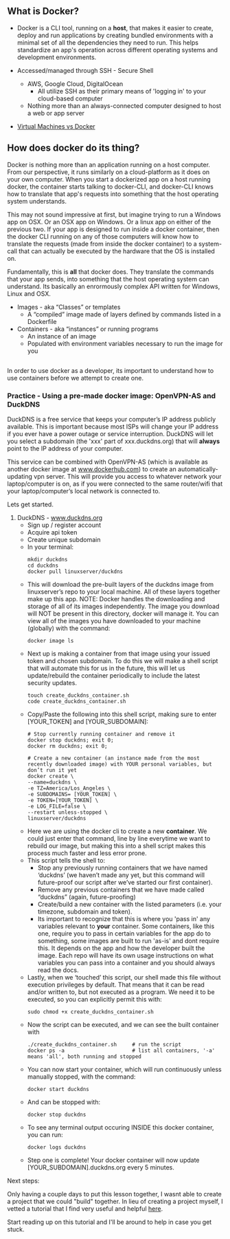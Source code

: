 ## What is Docker? 

* Docker is a CLI tool, running on a __**host**__, that makes it easier to create, deploy and run applications by creating bundled environments with a minimal set of all the dependencies they need to run. This helps standardize an app's operation across different operating systems and development environments. 
* Accessed/managed through SSH - Secure Shell
  * AWS, Google Cloud, DigitalOcean
    * All utilize SSH as their primary means of 'logging in' to your cloud-based computer
  * Nothing more than an always-connected computer designed to host a web or app server
  
* [Virtual Machines vs Docker](https://www.docker.com/resources/what-container)


## How does docker do its thing?
Docker is nothing more than an application running on a host computer. From our perspective, it runs similarly on a cloud-platform as it does on your own computer. When you start a dockerized app on a host running docker, the container starts talking to docker-CLI, and docker-CLI knows how to translate that app's requests into something that the host operating system understands. 

This may not sound impressive at first, but imagine trying to run a Windows app on OSX. Or an OSX app on Windows. Or a linux app on either of the previous two. If your app is designed to run inside a docker container, then the docker CLI running on any of those computers will know how to translate the requests (made from inside the docker container) to a system-call that can actually be executed by the hardware that the OS is installed on. 

Fundamentally, this is __all__ that docker does. They translate the commands that your app sends, into something that the host operating system can understand. Its basically an enrormously complex API written for Windows, Linux and OSX.


* Images - aka “Classes” or templates
    * A “compiled” image made of layers defined by commands listed in a Dockerfile
* Containers - aka “instances” or running programs
    * An instance of an image
    * Populated with environment variables necessary to run the image for you

## 


In order to use docker as a developer, its important to understand how to use containers before we attempt to create one.

### Practice - Using a pre-made docker image: OpenVPN-AS and DuckDNS

DuckDNS is a free service that keeps your computer’s IP address publicly available. This is important because most ISPs will change your IP address if you ever have a power outage or service interruption. DuckDNS will let you select a subdomain (the 'xxx' part of xxx.duckdns.org) that will __always__ point to the IP address of your computer. 

This service can be combined with OpenVPN-AS (which is available as another docker image at www.dockerhub.com) to create an automatically-updating vpn server. This will provide you access to whatever network your laptop/computer is on, as if you were connected to the same router/wifi that your laptop/computer’s local network is connected to. 

Lets get started.

1. DuckDNS - www.duckdns.org
    * Sign up / register account
    * Acquire api token
    * Create unique subdomain
    * In your terminal:
      ```  
      mkdir duckdns
      cd duckdns
      docker pull linuxserver/duckdns
      ```
    * This will download the pre-built layers of the duckdns image from linuxserver’s repo to your local machine. All of these layers together make up this app. NOTE: Docker handles the downloading and storage of all of its images independently. The image you download will NOT be present in this directory, docker will manage it. You can view all of the images you have downloaded to your machine (globally) with the command:
      ```
      docker image ls
      ```
    * Next up is making a container from that image using your issued token and chosen subdomain. To do this we will make a shell script that will automate this for us in the future, this will let us update/rebuild the container periodically to include the latest security updates. 
      ```
      touch create_duckdns_container.sh
      code create_duckdns_container.sh
      ```
    * Copy/Paste the following into this shell script, making sure to enter [YOUR_TOKEN] and [YOUR_SUBDOMAIN]:
      ```
      # Stop currently running container and remove it
      docker stop duckdns; exit 0;
      docker rm duckdns; exit 0;

      # Create a new container (an instance made from the most recently downloaded image) with YOUR personal variables, but don’t run it yet
      docker create \
      --name=duckdns \
      -e TZ=America/Los_Angeles \
      -e SUBDOMAINS= [YOUR_TOKEN] \
      -e TOKEN=[YOUR_TOKEN] \
      -e LOG_FILE=false \
      --restart unless-stopped \
      linuxserver/duckdns
      ```
    * Here we are using the docker cli to create a new __container__. We could just enter that command, line by line everytime we want to rebuild our image, but making this into a shell script makes this process much faster and less error prone. 
    * This script tells the shell to:
      * Stop any previously running containers that we have named ‘duckdns’ (we haven’t made any yet, but this command will future-proof our script after we’ve started our first container).
      * Remove any previous containers that we have made called “duckdns” (again, future-proofing)
      * Create/build a new container with the listed parameters (i.e. your timezone, subdomain and token).
      * Its important to recognize that this is where you 'pass in' any variables relevant to **your** container. Some containers, like this one, require you to pass in certain variables for the app do to something, some images are built to run 'as-is' and dont require this. It depends on the app and how the developer built the image. Each repo will have its own usage instructions on what variables you can pass into a container and you should always read the docs.
    * Lastly, when we ‘touched’ this script, our shell made this file without execution privileges by default. That means that it can be read and/or written to, but not executed as a program. We need it to be executed, so you can explicitly permit this with:
      ```
      sudo chmod +x create_duckdns_container.sh
      ```
    * Now the script can be executed, and we can see the built container with 
      ```
      ./create_duckdns_container.sh     # run the script
      docker ps -a                      # list all containers, '-a' means 'all', both running and stopped
      ```
    * You can now start your container, which will run continuously unless manually stopped, with the command:
      ```
      docker start duckdns
      ```
    * And can be stopped with:
      ```
      docker stop duckdns
      ```
    * To see any terminal output occuring INSIDE this docker container, you can run:
      ```
      docker logs duckdns
      ```
    * Step one is complete! Your docker container will now update [YOUR_SUBDOMAIN].duckdns.org every 5 minutes.


Next steps:

Only having a couple days to put this lesson together, I wasnt able to create a project that we could "build" together. In lieu of creating a project myself, I vetted a tutorial that I find very useful and helpful [here](*https://docker-curriculum.com/#webapps-with-docker).

Start reading up on this tutorial and I'll be around to help in case you get stuck.